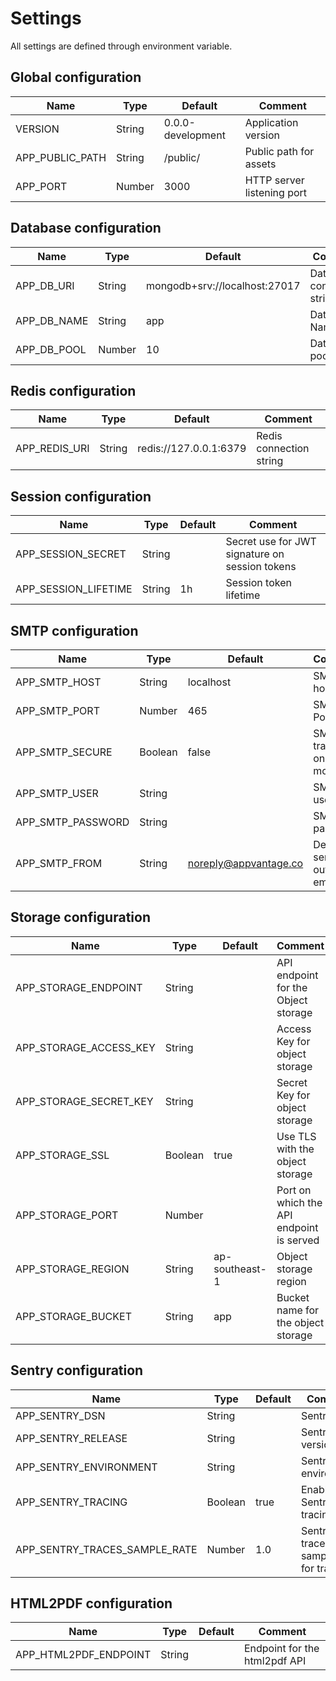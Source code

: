# Settings

All settings are defined through environment variable.

## Global configuration

| Name            | Type   | Default           | Comment                    |
| --------------- | ------ | ----------------- | -------------------------- |
| VERSION         | String | 0.0.0-development | Application version        |
| APP_PUBLIC_PATH | String | /public/          | Public path for assets     |
| APP_PORT        | Number | 3000              | HTTP server listening port |

## Database configuration

| Name        | Type   | Default                       | Comment                    |
| ----------- | ------ | ----------------------------- | -------------------------- |
| APP_DB_URI  | String | mongodb+srv://localhost:27017 | Database connection string |
| APP_DB_NAME | String | app                           | Database Name              |
| APP_DB_POOL | Number | 10                            | Database pool size         |

## Redis configuration

| Name          | Type   | Default                | Comment                 |
| ------------- | ------ | ---------------------- | ----------------------- |
| APP_REDIS_URI | String | redis://127.0.0.1:6379 | Redis connection string |

## Session configuration

| Name                 | Type   | Default | Comment                                        |
| -------------------- | ------ | ------- | ---------------------------------------------- |
| APP_SESSION_SECRET   | String |         | Secret use for JWT signature on session tokens |
| APP_SESSION_LIFETIME | String | 1h      | Session token lifetime                         |

## SMTP configuration

| Name              | Type    | Default               | Comment                           |
| ----------------- | ------- | --------------------- | --------------------------------- |
| APP_SMTP_HOST     | String  | localhost             | SMTP host                         |
| APP_SMTP_PORT     | Number  | 465                   | SMTP Port                         |
| APP_SMTP_SECURE   | Boolean | false                 | SMTP transport on secure mode     |
| APP_SMTP_USER     | String  |                       | SMTP user                         |
| APP_SMTP_PASSWORD | String  |                       | SMTP password                     |
| APP_SMTP_FROM     | String  | noreply@appvantage.co | Default sender on outgoing emails |

## Storage configuration

| Name                   | Type    | Default        | Comment                                  |
| ---------------------- | ------- | -------------- | ---------------------------------------- |
| APP_STORAGE_ENDPOINT   | String  |                | API endpoint for the Object storage      |
| APP_STORAGE_ACCESS_KEY | String  |                | Access Key for object storage            |
| APP_STORAGE_SECRET_KEY | String  |                | Secret Key for object storage            |
| APP_STORAGE_SSL        | Boolean | true           | Use TLS with the object storage          |
| APP_STORAGE_PORT       | Number  |                | Port on which the API endpoint is served |
| APP_STORAGE_REGION     | String  | ap-southeast-1 | Object storage region                    |
| APP_STORAGE_BUCKET     | String  | app            | Bucket name for the object storage       |

## Sentry configuration

| Name                          | Type    | Default | Comment                               |
| ----------------------------- | ------- | ------- | ------------------------------------- |
| APP_SENTRY_DSN                | String  |         | Sentry DSN                            |
| APP_SENTRY_RELEASE            | String  |         | Sentry version                        |
| APP_SENTRY_ENVIRONMENT        | String  |         | Sentry environment                    |
| APP_SENTRY_TRACING            | Boolean | true    | Enable Sentry tracing                 |
| APP_SENTRY_TRACES_SAMPLE_RATE | Number  | 1.0     | Sentry traces sample rate for tracing |

## HTML2PDF configuration

| Name                  | Type   | Default | Comment                       |
| --------------------- | ------ | ------- | ----------------------------- |
| APP_HTML2PDF_ENDPOINT | String |         | Endpoint for the html2pdf API |
